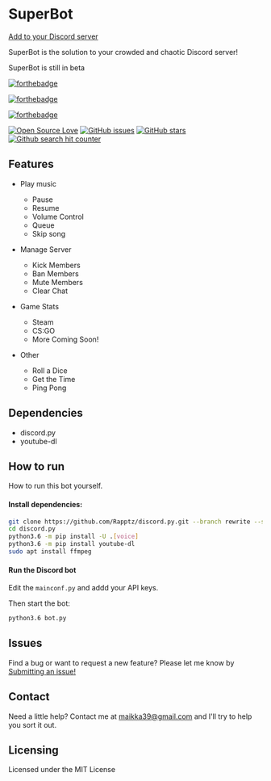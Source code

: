 # SuperBot

[Add to your Discord server](https://discordapp.com/api/oauth2/authorize?client_id=459079947219107860&permissions=8&scope=bot)

SuperBot is the solution to your crowded and chaotic Discord server!

SuperBot is still in beta

[![forthebadge](https://forthebadge.com/images/badges/built-with-love.svg)](https://forthebadge.com)

[![forthebadge](https://forthebadge.com/images/badges/made-with-python.svg)](https://forthebadge.com)

[![forthebadge](https://forthebadge.com/images/badges/powered-by-electricity.svg)](https://forthebadge.com)


[![Open Source Love](https://badges.frapsoft.com/os/v2/open-source.png?v=103)](https://github.com/ellerbrock/open-source-badges/) [![GitHub issues](https://img.shields.io/github/issues/maikka39/SuperBot.svg "GitHub issues")](https://github.com/maikka39/SuperBot/issues) [![GitHub stars](https://img.shields.io/github/stars/maikka39/SuperBot.svg "GitHub stars")](https://github.com/maikka39/SuperBot/stargazers) [![Github search hit counter](https://img.shields.io/github/search/maikka39/SuperBot/hit.svg)](#)

## Features

* Play music
    * Pause
    * Resume
    * Volume Control
    * Queue
    * Skip song

* Manage Server
    * Kick Members
    * Ban Members
    * Mute Members
    * Clear Chat

* Game Stats
    * Steam
    * CS:GO
    * More Coming Soon!

* Other
    * Roll a Dice
    * Get the Time
    * Ping Pong

## Dependencies

* discord.py
* youtube-dl

## How to run
How to run this bot yourself.

#### Install dependencies:
```bash
git clone https://github.com/Rapptz/discord.py.git --branch rewrite --single-branch discord.py
cd discord.py
python3.6 -m pip install -U .[voice]
python3.6 -m pip install youtube-dl
sudo apt install ffmpeg
```

#### Run the Discord bot

Edit the `mainconf.py` and addd your API keys.

Then start the bot:
```bash
python3.6 bot.py
```

## Issues

Find a bug or want to request a new feature? Please let me know by [Submitting an issue!](https://github.com/maikka39/SuperBot/issues)

## Contact

Need a little help? Contact me at [maikka39@gmail.com](mailto:maikka39@gmail.com) and I'll try to help you sort it out.

## Licensing

Licensed under the MIT License
